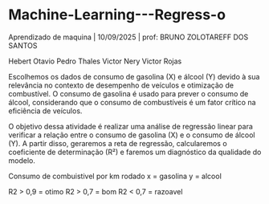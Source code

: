 # Machine-Learning---Regress-o
Aprendizado de maquina | 10/09/2025 | prof: BRUNO ZOLOTAREFF DOS SANTOS

Hebert
Otavio
Pedro
Thales
Victor Nery
Victor Rojas

Escolhemos os dados de consumo de gasolina (X) e álcool (Y) devido à sua relevância no contexto de desempenho de veículos e otimização de combustível. O consumo de gasolina é usado para prever o consumo de álcool, considerando que o consumo de combustíveis é um fator crítico na eficiência de veículos.

O objetivo dessa atividade é realizar uma análise de regressão linear para verificar a relação entre o consumo de gasolina (X) e o consumo de álcool (Y). A partir disso, geraremos a reta de regressão, calcularemos o coeficiente de determinação (R²) e faremos um diagnóstico da qualidade do modelo.

Consumo de combuistivel por km rodado
x = gasolina
y = alcool

R2 > 0,9 = otimo
R2 > 0,7 = bom
R2 < 0,7 = razoavel



